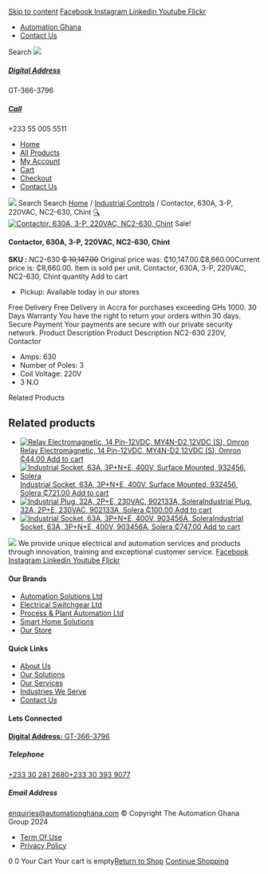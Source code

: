 [Skip to content](https://store.automationghana.com/product/contactor-nc2-630-chint/#content)
[ Facebook ](https://www.facebook.com/automationgh/) [ Instagram ](https://www.instagram.com/automationgh/) [ Linkedin ](https://www.linkedin.com/company/the-automation-ghana-limited/) [ Youtube ](https://www.youtube.com/channel/UCurrRDUSm5oIW39VXjn1u0w) [ Flickr ](https://www.flickr.com/photos/181794037@N07/)
  * [ Automation Ghana ](https://automationghana.com)
  * [ Contact Us ](https://store.automationghana.com/contact/)


Search
[ ![](https://store.automationghana.com/wp-content/uploads/2024/04/Website-TAGG-Logo-BLUE.png) ](https://store.automationghana.com/)
[ ](https://maps.app.goo.gl/m4xeaagWCNbLk4jM6)
#####  [ Digital Address ](https://maps.app.goo.gl/m4xeaagWCNbLk4jM6)
GT-366-3796 
[ ](tel:+233550055511)
#####  [ Call ](tel:+233550055511)
+233 55 005 5511 
  * [Home](https://store.automationghana.com/)
  * [All Products](https://store.automationghana.com/shop/)
  * [My Account](https://store.automationghana.com/my-account/)
  * [Cart](https://store.automationghana.com/cart/)
  * [Checkout](https://store.automationghana.com/checkout/)
  * [Contact Us](https://store.automationghana.com/contact/)


[![](https://store.automationghana.com/wp-content/uploads/2024/04/AutomationGhana_logo_white.png)](https://store.automationghana.com)
Search
Search
[Home](https://store.automationghana.com) / [Industrial Controls](https://store.automationghana.com/product-category/industrial-controls/) / Contactor, 630A, 3-P, 220VAC, NC2-630, Chint
[🔍](https://store.automationghana.com/product/contactor-nc2-630-chint/)
[![Contactor, 630A, 3-P, 220VAC, NC2-630, Chint](https://store.automationghana.com/wp-content/uploads/2020/04/NC2-630-600x574.png)](https://store.automationghana.com/wp-content/uploads/2020/04/NC2-630.png)
Sale!
####  Contactor, 630A, 3-P, 220VAC, NC2-630, Chint 
**SKU :** NC2-630 
~~₵ 10,147.00~~ Original price was: ₵10,147.00.₵8,660.00Current price is: ₵8,660.00.
Item is sold per unit.
Contactor, 630A, 3-P, 220VAC, NC2-630, Chint quantity
Add to cart
  * Pickup: Available today in our stores


Free Delivery 
Free Delivery in Accra for purchases exceeding GHs 1000. 
30 Days Warranty 
You have the right to return your orders within 30 days. 
Secure Payment 
Your payments are secure with our private security network. 
Product Description
Product Description
NC2-630 220V, Contactor 
  * Amps: 630
  * Number of Poles: 3
  * Coil Voltage: 220V
  * 3 N.O


Related Products 
## Related products
  * [![Relay Electromagnetic, 14 Pin-12VDC, MY4N-D2 12VDC \(S\), Omron](https://store.automationghana.com/wp-content/uploads/2020/04/14-Pin-Relay-MY4N-D2-24DC-S-Omron.jpg)Relay Electromagnetic, 14 Pin-12VDC, MY4N-D2 12VDC (S), Omron ₵44.00 ](https://store.automationghana.com/product/14-pin-relay-my4n-d2-12vdc-s-omron/)
[Add to cart](https://store.automationghana.com/product/contactor-nc2-630-chint/?add-to-cart=1600)
  * [![Industrial Socket, 63A, 3P+N+E, 400V, Surface Mounted, 932456, Solera](https://store.automationghana.com/wp-content/uploads/2020/04/932456.png)Industrial Socket, 63A, 3P+N+E, 400V, Surface Mounted, 932456, Solera ₵721.00 ](https://store.automationghana.com/product/surface-mounted-socket-932456-solera/)
[Add to cart](https://store.automationghana.com/product/contactor-nc2-630-chint/?add-to-cart=1537)
  * [![Industrial Plug, 32A, 2P+E, 230VAC, 902133A, Solera](https://store.automationghana.com/wp-content/uploads/2020/04/industrial-plug-3-pin-300x300.jpg)Industrial Plug, 32A, 2P+E, 230VAC, 902133A, Solera ₵100.00 ](https://store.automationghana.com/product/industrial-plug-902133a-solera/)
[Add to cart](https://store.automationghana.com/product/contactor-nc2-630-chint/?add-to-cart=1522)
  * [![Industrial Socket, 63A, 3P+N+E, 400V, 903456A, Solera](https://store.automationghana.com/wp-content/uploads/2020/04/903456A.png)Industrial Socket, 63A, 3P+N+E, 400V, 903456A, Solera ₵747.00 ](https://store.automationghana.com/product/industrial-socket-903456a-solera/)
[Add to cart](https://store.automationghana.com/product/contactor-nc2-630-chint/?add-to-cart=1514)


![](https://store.automationghana.com/wp-content/uploads/2024/04/AutomationGhana_logo_white.png)
We provide unique electrical and automation services and products through innovation, training and exceptional customer service.
[ Facebook ](https://www.facebook.com/automationgh/) [ Instagram ](https://www.instagram.com/automationgh/) [ Linkedin ](https://www.linkedin.com/company/the-automation-ghana-limited/) [ Youtube ](https://www.youtube.com/channel/UCurrRDUSm5oIW39VXjn1u0w) [ Flickr ](https://www.flickr.com/photos/181794037@N07/)
#### Our Brands
  * [ Automation Solutions Ltd ](https://store.automationghana.com/product/contactor-nc2-630-chint/)
  * [ Electrical Switchgear Ltd ](https://store.automationghana.com/product/contactor-nc2-630-chint/)
  * [ Process & Plant Automation Ltd ](https://store.automationghana.com/product/contactor-nc2-630-chint/)
  * [ Smart Home Solutions ](https://store.automationghana.com/product/contactor-nc2-630-chint/)
  * [ Our Store ](https://store.automationghana.com/product/contactor-nc2-630-chint/)


#### Quick Links
  * [ About Us ](https://store.automationghana.com/product/contactor-nc2-630-chint/)
  * [ Our Solutions ](https://store.automationghana.com/product/contactor-nc2-630-chint/)
  * [ Our Services ](https://store.automationghana.com/product/contactor-nc2-630-chint/)
  * [ Industries We Serve ](https://store.automationghana.com/product/contactor-nc2-630-chint/)
  * [ Contact Us ](https://store.automationghana.com/product/contactor-nc2-630-chint/)


#### Lets Connected
[**Digital Address:** GT-366-3796](https://maps.app.goo.gl/m4xeaagWCNbLk4jM6)
#####  Telephone 
[ +233 30 281 2680](tel:+233302812680)[+233 30 393 9077](https://store.automationghana.com/product/contactor-nc2-630-chint/+233303939077)
#####  Email Address 
enquiries@automationghana.com 
© Copyright The Automation Ghana Group 2024
  * [ Term Of Use ](https://store.automationghana.com/product/contactor-nc2-630-chint/)
  * [ Privacy Policy ](https://store.automationghana.com/product/contactor-nc2-630-chint/)


0
0
Your Cart
Your cart is empty[Return to Shop](https://store.automationghana.com/shop/)
[Continue Shopping](https://store.automationghana.com/product/contactor-nc2-630-chint/)
